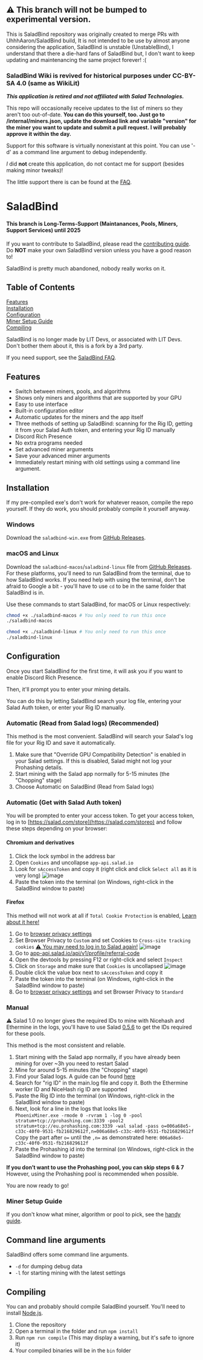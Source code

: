 ## ⚠️ This branch will not be bumped to experimental version.
This is SaladBind repository was originally created to merge PRs with UhhhAaron/SaladBind build, It is not intended to be use by almost anyone considering the application, SaladBind is unstable (UnstableBind), I understand that there a die-hard fans of SaladBind but, I don't want to keep updating and maintenancing the same project forever! :(

### SaladBind Wiki is revived for historical purposes under CC-BY-SA 4.0 (same as WikiLit)

***This application is retired and not affiliated with Salad Technologies.*** 

This repo will occasionally receive updates to the list of miners so they aren't too out-of-date. **You can do this yourself, too. Just go to /internal/miners.json, update the download link and variable "version" for the miner you want to update and submit a pull request. I will probably approve it within the day.**

Support for this software is virtually nonexistant at this point. You can use '-d' as a command line argument to debug independently.

*I* did **not** create this application, do not contact me for support (besides making minor tweaks)!

The little support there is can be found at the [FAQ](https://github.com/EvadeMaster/UnstableBind/wiki/FAQ).

# SaladBind 
#### This branch is Long-Terms-Support (Maintanances, Pools, Miners, Support Services) until 2025

If you want to contribute to SaladBind, please read the [contributing guide](CONTRIBUTING.md). Do **NOT** make your own SaladBind version unless you have a good reason to!

SaladBind is pretty much abandoned, nobody really works on it.
## Table of Contents

[Features](#Features) <br>
[Installation](#Installation) <br>
[Configuration](#Configuration) <br>
[Miner Setup Guide](#Miner-Setup-Guide) <br>
[Compiling](#Compiling)

SaladBind is no longer made by LIT Devs, or associated with LIT Devs. Don't bother them about it, this is a fork by a 3rd party.

If you need support, see the [SaladBind FAQ](https://github.com/EvadeMaster/UnstableBind/wiki/FAQ).

## Features

- Switch between miners, pools, and algorithms
- Shows only miners and algorithms that are supported by your GPU
- Easy to use interface
- Built-in configuration editor
- Automatic updates for the miners and the app itself
- Three methods of setting up SaladBind: scanning for the Rig ID, getting it from your Salad Auth token, and entering your Rig ID manually
- Discord Rich Presence
- No extra programs needed
- Set advanced miner arguments
- Save your advanced miner arguments
- Immediately restart mining with old settings using a command line argument.

## Installation
If my pre-compiled exe's don't work for whatever reason, compile the repo yourself.
If they do work, you should probably compile it yourself anyway.
### Windows

Download the `saladbind-win.exe` from [GitHub Releases](https://github.com/EvadeMaster/UnstableBind/releases/latest).

### macOS and Linux

Download the `saladbind-macos`/`saladbind-linux` file from [GitHub Releases](https://github.com/EvadeMaster/UnstableBind/releases/latest). For these platforms, you'll need to run SaladBind from the terminal, due to how SaladBind works. If you need help with using the terminal, don't be afraid to Google a bit - you'll have to use `cd` to be in the same folder that SaladBind is in.

Use these commands to start SaladBind, for macOS or Linux respectively:

```bash
chmod +x ./saladbind-macos # You only need to run this once
./saladbind-macos
```

```bash
chmod +x ./saladbind-linux # You only need to run this once
./saladbind-linux
```

## Configuration

Once you start SaladBind for the first time, it will ask you if you want to enable Discord Rich Presence. 

Then, it'll prompt you to enter your mining details.

You can do this by letting SaladBind search your log file, entering your Salad Auth token, or enter your Rig ID manually.

### Automatic (Read from Salad logs) (Recommended)
This method is the most convenient.
SaladBind will search your Salad's log file for your Rig ID and save it automatically.

1. Make sure that "Override GPU Compatibility Detection" is enabled in your Salad settings. If this is disabled, Salad might not log your Prohashing details.
2. Start mining with the Salad app normally for 5-15 minutes (the "Chopping" stage)
3. Choose Automatic on SaladBind (Read from Salad logs)

### Automatic (Get with Salad Auth token)

You will be prompted to enter your access token.
To get your access token, log in to [https://salad.com/store](https://salad.com/storeo) and follow these steps depending on your browser:

#### Chromium and derivatives

1. Click the lock symbol in the address bar
2. Open `Cookies` and uncollapse `app-api.salad.io`
3. Look for `sAccessToken` and copy it (right click and click `Select all` as it is very long)
![image](https://user-images.githubusercontent.com/93124920/202850854-4133c465-f50c-45a8-8c65-c2b4b7199a76.png)
4. Paste the token into the terminal (on Windows, right-click in the SaladBind window to paste)

#### Firefox
This method will not work at all if `Total Cookie Protection` is enabled, [Learn about it here!](https://support.mozilla.org/en-US/kb/introducing-total-cookie-protection-standard-mode)
1. Go to [browser privacy settings](about:preferences#privacy)
2. Set Browser Privacy to `Custom` and set Cookies to `Cross-site tracking cookies` [⚠️ You may need to log in to Salad again!](https://salad.com/store)
![image](https://user-images.githubusercontent.com/93124920/202851351-a20ab4ef-207a-4ef5-bd74-00034aefc973.png)
3. Go to [app-api.salad.io/api/v1/profile/referral-code](https://app-api.salad.io/api/v1/profile/referral-code)
4. Open the devtools by pressing F12 or right-click and select `Inspect`
3. Click on `Storage` and make sure that `Cookies` is uncollapsed
![image](https://user-images.githubusercontent.com/93124920/202851412-0d259fd4-1928-4b59-8d7a-0fec05285a9f.png)
4. Double click the value box next to `sAccessToken` and copy it
5. Paste the token into the terminal (on Windows, right-click in the SaladBind window to paste)
6. Go to [browser privacy settings](about:preferences#privacy) and set Browser Privacy to `Standard`

### Manual
⚠️ Salad 1.0 no longer gives the required IDs to mine with Nicehash and Ethermine in the logs, you'll have to use Salad [0.5.6](https://github.com/SaladTechnologies/salad-applications/releases/tag/0.5.6) to get the IDs required for these pools.

This method is the most consistent and reliable.

1. Start mining with the Salad app normally, if you have already been mining for over ~3h you need to restart Salad 
2. Mine for around 5-15 minutes (the "Chopping" stage)
3. Find your Salad logs. A guide can be found [here](https://support.salad.com/hc/en-us/articles/360042215512-How-To-Find-Your-Salad-Log-Files)
4. Search for "rig ID" in the main.log file and copy it. Both the Ethermine worker ID and NiceHash rig ID are supported
5. Paste the Rig ID into the terminal (on Windows, right-click in the SaladBind window to paste)
6. Next, look for a line in the logs that looks like <br>`PhoenixMiner.exe -rmode 0 -rvram 1 -log 0 -pool stratum+tcp://prohashing.com:3339 -pool2 stratum+tcp://eu.prohashing.com:3339 -wal salad -pass o=006a68e5-c33c-40f0-9531-fb216829612f,n=006a68e5-c33c-40f0-9531-fb216829612f` <br>
Copy the part after `o=` until the `,n=` as demonstrated here: `006a68e5-c33c-40f0-9531-fb216829612f`
7. Paste the Prohashing id into the terminal (on Windows, right-click in the SaladBind window to paste)

**If you don’t want to use the Prohashing pool, you can skip steps 6 & 7**<br>
However, using the Prohashing pool is recommended when possible.


You are now ready to go!

### Miner Setup Guide

If you don't know what miner, algorithm or pool to pick, see the [handy guide](https://web.archive.org/web/20220216041732/https://wiki.litdevs.org/wiki/SaladBind/Miner_guide).

## Command line arguments

SaladBind offers some command line arguments.

- `-d` for dumping debug data
- `-l` for starting mining with the latest settings

## Compiling

You can and probably should compile SaladBind yourself. You'll need to install [Node.js](https://nodejs.org/).

1. Clone the repository
2. Open a terminal in the folder and run `npm install`
3. Run `npm run compile` (This may display a warning, but it's safe to ignore it)
4. Your compiled binaries will be in the `bin` folder
